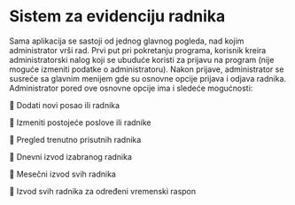 # Sistem za evidenciju radnika

Sama aplikacija se sastoji od jednog glavnog pogleda, nad kojim administrator vrši
rad. Prvi put pri pokretanju programa, korisnik kreira administratorski nalog koji se ubuduće
koristi za prijavu na program (nije moguće izmeniti podatke o administratoru). Nakon
prijave, administrator se susreće sa glavnim menijem gde su osnovne opcije prijava i odjava
radnika.
Administrator pored ove osnovne opcije ima i sledeće mogućnosti:

:small_orange_diamond: Dodati novi posao ili radnika

:small_orange_diamond: Izmeniti postojeće poslove ili radnike

:small_orange_diamond: Pregled trenutno prisutnih radnika

:small_orange_diamond: Dnevni izvod izabranog radnika

:small_orange_diamond: Mesečni izvod svih radnika

:small_orange_diamond: Izvod svih radnika za određeni vremenski raspon
